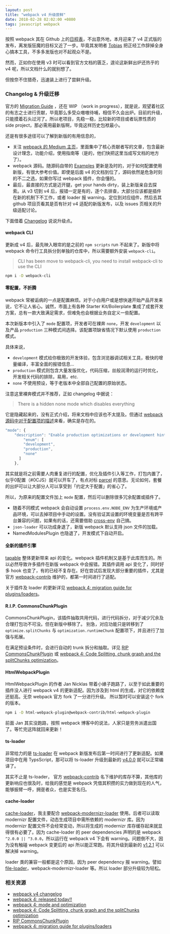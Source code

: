 ```yaml
---
layout: post
title: "webpack v4 升级尝鲜"
date: 2018-02-28 02:02:00 +0800
tags: javascript webpack
---
```

    
按照 webpack 其在 Github 上的[日程表](https://github.com/webpack/webpack/milestones)，不出意外地，本月迎来了 v4 正式版的发布，离发版狂魔的目标又近了一步。毕竟其发明者 [Tobias](https://medium.com/@sokra) 把正经工作辞掉全身心搞本工具，不多多发版也对不起观众不是。

然而，正如你在使用 v3 时可以看到官方文档的匮乏，遑论这新鲜出炉还热乎的 v4 呢，所以文档什么的就别想了。

但按奈不住猎奇，迅速装上进行了尝鲜升级。

### Changelog & 升级迁移

官方的 [Migration Guide](https://github.com/webpack/webpack.js.org/issues/1706) ，还在 WIP （work in progress），就是说，观望着社区的有志之士进行贡献，毕竟那么多受众嗷嗷待哺，相信不久会出炉。目前的升级，只能摸着石头过河了。所以老项目，先稳一稳，比较新的项目或者玩票性质的 side project，那必需用最新版啊，毕竟这样历史包袱最小。

还是有很多途径可以了解到新版的有用信息的，

- 关注 [webpack 的 Medium 主页](https://medium.com/webpack)，里面集中了核心贡献者写的文章，包含最新设计理念，功能介绍，使用指南等（是的，他们快把这里当成写文档的地方了）。
- webpack 源码。随源码自带的 [Examples](https://github.com/webpack/webpack/tree/master/examples) 更新是及时的，对于如何配置使用新版，有很大参考价值。即使是后面 v4 的文档到位了，源码依然是危急时刻的不二之选，如果你写过 webpack 插件，你会懂的。
- 最后，最直接的方式是迈开腿，get your hands dirty，装上新版亲自去探索。从 v3 切到 v4 后，报错一定是有的，逐个去排查，大部分应该都是插件在新的机制下不工作，或者 loader 报 warning。定位到对应组件，然后去其 github 项目页看其是否有针对 v4 适配的新版发布，以及 issues 页相关的升级适配讨论。

下面借着 [Changelog](https://github.com/webpack/webpack/releases/tag/v4.0.0) 说说升级点。


#### webpack CLI

更新成 v4 后，最先映入眼帘的是之前的 `npm scripts` run 不起来了。新版中将 webpack 命令行工具拆分到单独的仓库中，所以需要额外安装 `webpack-cli`。

> CLI has been move to webpack-cli, you need to install webpack-cli to use the CLI

```bash
npm i -D webpack-cli
```

#### 零配置，不折腾

webpack 常被诟病的一点是配置麻烦。对于小白用户或是想快速开始产品开发来说，它不让人省心。诚然，市面上有各种 Starter Kit/Boilerplate 集成了成套开发方案，总有一款大致满足需求，但难免也会根据业务自定义一些配置。

本次新版本中引入了 `mode` 配置项，开发者可在裸奔 `none`，开发 `development` 以及产品 `production` 三种模式间选择。该配置项缺省情况下默认使用 `production` 模式。

具体来说，

- `development` 模式给你极致的开发体验，包含浏览器调试相关工具，极快的增量编译，丰富全面的报错信息...
- `production` 模式则包含大量发版优化，代码压缩，丝般润滑的运行时优化，开发相关代码的排除，易用，etc.
- `none` 不使用预设，等于老版本中全部自己配置的原始状态。

注意这里裸奔模式并不推荐，正如 changelog 中据说：

> There is a hidden none mode which disables everything

它是隐藏起来的，没有正式介绍，将来文档中应该也不太提及。但通过 [webpack 源码中对于配置项的描述](https://github.com/webpack/webpack/blob/master/schemas/WebpackOptions.json#L1119)来看，确实是存在的。

```js
"mode": {
    "description": "Enable production optimizations or development hints.",
        "enum": [
        "development",
        "production",
        "none"
      ]
    },
```

其实就是将之前需要人肉重复进行的配置，优化及插件引入等工作，打包内置了，似乎0配置（#0CJS）就可以开车了，有点对标 [parcel](https://parceljs.org/) 的意思。无论如何，套餐的出炉可以让大部分人可以享受到「约定大于配置」的省心了。

所以，为原来的配置文件加上 `mode` 配置，然后可以删除很多冗余配置或插件了。

- 随着不同模式 webpack 会自动设置 `process.env.NODE_ENV` 为生产环境或产品环境，可以去掉项目中手动的设置。没有验证其设置的环境变量是否有跨平台兼容的问题，如果有的话，还需要借助 [cross-env](https://github.com/kentcdodds/cross-env) 自己搞。
- `json-loader` 可以功成身退了，新版 webpack 默认支持 json 文件的加载。
- NamedModulesPlugin 也隐退了，开发模式下自动开启。


#### 全新的插件引擎

[tapable](https://github.com/webpack/tapable) 整体更新带来 api 的变化。webpack 插件机制又是基于此库而生的。所以必然导致许多插件在新版 webpack 中会报错。其插件调用 api 变化了，同时好多 hook 也变了，有的已经不复存在。好在尝试后发现大部分重要的插件，尤其是官方 [webpack-contrib](https://github.com/webpack-contrib) 维护的，都第一时间进行了适配。

关于插件及 loader 的更新详见 [webpack 4: migration guide for plugins/loaders](https://medium.com/webpack/webpack-4-migration-guide-for-plugins-loaders-20a79b927202)。


#### R.I.P. CommonsChunkPlugin

CommonsChunkPlugin，该插件抽取共用代码，进行代码拆分，对于减少冗余及合理打包功不可没。但在新版中移除了。
别急，对应功能只是转移到了 `optimize.splitChunks` 与 `optimization.runtimeChunk` 配置项下，并且进行了加强与拓展。

在满足预设条件时，会进行自动的 trunk 拆分和抽取。详见 [RIP CommonsChunkPlugin](https://gist.github.com/sokra/1522d586b8e5c0f5072d7565c2bee693)
或 [webpack 4: Code Splitting, chunk graph and the splitChunks optimization](https://medium.com/webpack/webpack-4-code-splitting-chunk-graph-and-the-splitchunks-optimization-be739a861366)。


#### HtmlWebpackPlugin

HtmlWebpackPlugin 的作者 Jan Nicklas 带着小婊子跑路了，以至于如此重要的插件没人进行 webpack v4 的更新适配。因为涉及到 html 的生成，对它的依赖度还挺高。无奈 webpack 官方 fork 了一分进行升级。
所以暂时可以安装这个 fork 的版本。

```bash
npm i -D html-webpack-plugin@webpack-contrib/html-webpack-plugin
```

前面 Jan 其实没跑路，按照 webpack 博客中的说法，人家只是劳务派遣出国了。等忙完这阵就回来更新！


#### ts-loader

非常给力的是 [ts-loader](https://github.com/TypeStrong/ts-loader) 在 webpack 新版发布后第一时间进行了更新适配。如果项目中在用 TypsScript，那可以将 ts-loader 升级到最新的 [v4.0.0](https://github.com/TypeStrong/ts-loader/releases/tag/v4.0.0) 就可以正常编译了。 

其实不止是 ts-loader， 官方 [webpack-contrib](https://github.com/webpack-contrib) 名下维护的库存不算，其他库的更新响应也很及时，给我的感觉是 webpack 凭借其积攒的实力做到现在的人气，能够振臂一呼，拥趸者众，也是实至名归。


#### cache-loader

[cache-loader](https://github.com/webpack-contrib/cache-loader)，我主要配合 [webpack-modernizr-loader](https://github.com/itgalaxy/webpack-modernizr-loader) 使用。后者可以读取 modernizr 配置文件，动态生成项目中需所依赖的 modernizr 库。因为 modernizr 配置文件不会经常变动，所以将生成的 modernizr 库存缓存起来就显得很有必要了。因为 cache-loader 的 peer dependencies 声明的是 webpack `^2.0.0 || ^3.0.0`，所以运行在 webpack v4 下会有 warning。问题倒不大，因为没有触碰 webpack 变更后的 api 所以能正常跑。将其升级到最新的 [v1.2.1](https://github.com/webpack-contrib/cache-loader/releases/tag/v1.2.1) 可以解决掉 warning。

loader 类的兼容一般都是这个原因，因为 peer dependency 报 warning。譬如 [file-loader](https://github.com/webpack-contrib/file-loader/releases/tag/v1.1.10)，webpack-modernizr-loader 等。所以 loader 部分升级较为轻松。


### 相关资源

- [webpack v4 changelog](https://github.com/webpack/webpack/releases/tag/v4.0.0)
- [webpack 4: released today!!](https://medium.com/webpack/webpack-4-released-today-6cdb994702d4)
- [webpack 4: mode and optimization](https://medium.com/webpack/webpack-4-mode-and-optimization-5423a6bc597a)
- [webpack 4: Code Splitting, chunk graph and the splitChunks optimization](https://medium.com/webpack/webpack-4-code-splitting-chunk-graph-and-the-splitchunks-optimization-be739a861366)
- [RIP CommonsChunkPlugin](https://gist.github.com/sokra/1522d586b8e5c0f5072d7565c2bee693)
- [webpack 4: migration guide for plugins/loaders](https://medium.com/webpack/webpack-4-migration-guide-for-plugins-loaders-20a79b927202)


    